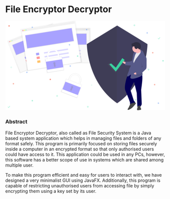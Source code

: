 # File Encryptor Decryptor

![alt text](https://raw.githubusercontent.com/shahgauravraj/FileEncryptorDecryptor/master/images/Security.png)

### Abstract

File Encryptor Decryptor, also called as File Security System is a Java based system application which helps in managing files and folders of any format safely. This program is primarily focused on storing files securely inside a computer in 
an encrypted format so that only authorised users could have access to it. This application could be used in any PCs, however, this software has a better scope 
of use in systems which are shared among multiple user.

To make this program efficient and easy for users to interact with, we have
designed a very minimalist GUI using JavaFX. Additionally, this program is capable of restricting unauthorised users from accessing file by simply encrypting them using a key set by its user.